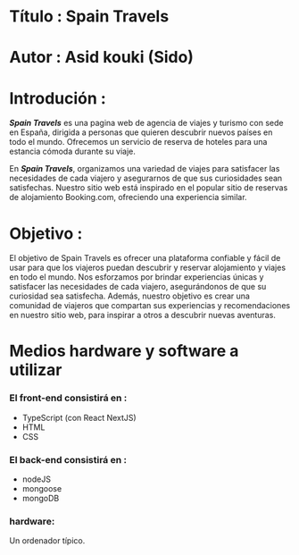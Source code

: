 # Título : Spain Travels

# Autor : Asid kouki (Sido)

# Introdución :

**_Spain Travels_** es una pagina web de agencia de viajes y turismo con sede en España, dirigida a personas que quieren descubrir nuevos países en todo el mundo. Ofrecemos un servicio de reserva de hoteles para una estancia cómoda durante su viaje.

En **_Spain Travels_**, organizamos una variedad de viajes para satisfacer las necesidades de cada viajero y asegurarnos de que sus curiosidades sean satisfechas. Nuestro sitio web está inspirado en el popular sitio de reservas de alojamiento Booking.com, ofreciendo una experiencia similar.

# Objetivo :

El objetivo de Spain Travels es ofrecer una plataforma confiable y fácil de usar para que los viajeros puedan descubrir y reservar alojamiento y viajes en todo el mundo. Nos esforzamos por brindar experiencias únicas y satisfacer las necesidades de cada viajero, asegurándonos de que su curiosidad sea satisfecha. Además, nuestro objetivo es crear una comunidad de viajeros que compartan sus experiencias y recomendaciones en nuestro sitio web, para inspirar a otros a descubrir nuevas aventuras.

# Medios hardware y software a utilizar

### El front-end consistirá en :

- TypeScript (con React NextJS)
- HTML
- CSS

### El back-end consistirá en :

- nodeJS
- mongoose
- mongoDB

### hardware:

Un ordenador típico.
